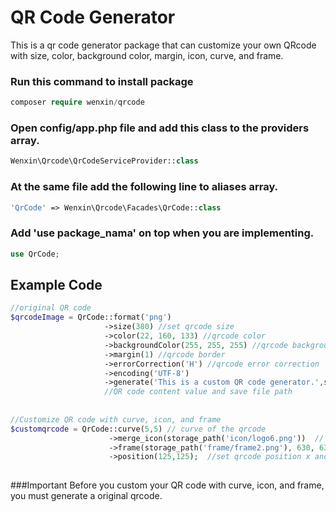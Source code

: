 # QR Code Generator

This is a qr code generator package that can customize your own QRcode with size, color, background color, margin, icon, curve, and frame.

### Run this command to install package
```php
composer require wenxin/qrcode
```

### Open config/app.php file and add this class to the providers array.
```php
Wenxin\Qrcode\QrCodeServiceProvider::class
```

### At the same file add the following line to aliases array.
```php
'QrCode' => Wenxin\Qrcode\Facades\QrCode::class
```
### Add 'use package_nama' on top when you are implementing.
```php
use QrCode;
```
## Example Code
```php
//original QR code
$qrcodeImage = QrCode::format('png')      
                     ->size(380) //set qrcode size                                                                   
                     ->color(22, 160, 133) //qrcode color
                     ->backgroundColor(255, 255, 255) //qrcode background color                              
                     ->margin(1) //qrcode border                       
                     ->errorCorrection('H') //qrcode error correction  
                     ->encoding('UTF-8')                            
                     ->generate('This is a custom QR code generator.',storage_path('app/qrcode.png'));
                     //QR code content value and save file path
                     
                                                                
//Customize QR code with curve, icon, and frame       
$customqrcode = QrCode::curve(5,5) // curve of the qrcode
                      ->merge_icon(storage_path('icon/logo6.png'))  // merge icon at the center of the qrcode
                      ->frame(storage_path('frame/frame2.png'), 630, 630) //frame file , frame with and height  
                      ->position(125,125);  //set qrcode position x and y in the frame                                       
        

```

###Important
Before you custom your QR code with curve, icon, and frame, you must generate a original qrcode.


